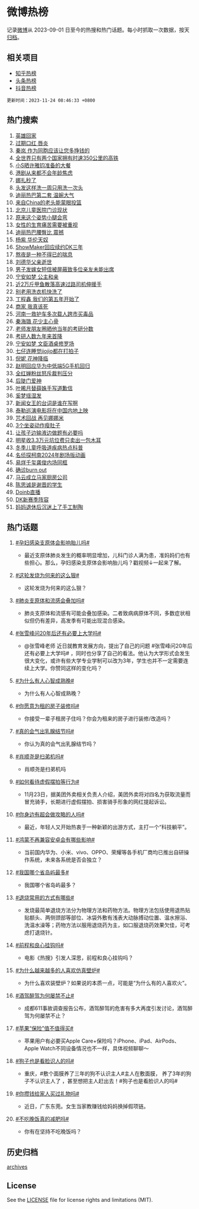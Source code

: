 # 微博热榜

记录[微博](https://www.weibo.com)从 2023-09-01 日至今的热搜和热门话题。每小时抓取一次数据，按天[归档](archives)。

## 相关项目

- [知乎热榜](https://github.com/hotarchive/zhihu)
- [头条热榜](https://github.com/hotarchive/toutiao)
- [抖音热榜](https://github.com/hotarchive/douyin)


`更新时间：2023-11-24 08:46:33 +0800`

## 热门搜索

1. [英雄回家](https://m.weibo.cn/search?containerid=100103type%3D1%26t%3D10%26q%3D%23%E8%8B%B1%E9%9B%84%E5%9B%9E%E5%AE%B6%23&stream_entry_id=51&isnewpage=1&extparam=seat%3D1%26pos%3D0%26cate%3D10103%26dgr%3D0%26q%3D%2523%25E8%258B%25B1%25E9%259B%2584%25E5%259B%259E%25E5%25AE%25B6%2523%26stream_entry_id%3D51%26filter_type%3Drealtimehot%26c_type%3D51%26display_time%3D1700786791%26pre_seqid%3D170078679114102673487)
1. [过期口红 唇炎](https://m.weibo.cn/search?containerid=100103type%3D1%26t%3D10%26q%3D%E8%BF%87%E6%9C%9F%E5%8F%A3%E7%BA%A2+%E5%94%87%E7%82%8E&stream_entry_id=31&isnewpage=1&extparam=seat%3D1%26lcate%3D5001%26dgr%3D0%26filter_type%3Drealtimehot%26band_rank%3D1%26flag%3D1%26q%3D%25E8%25BF%2587%25E6%259C%259F%25E5%258F%25A3%25E7%25BA%25A2%2520%25E5%2594%2587%25E7%2582%258E%26pos%3D0%26cate%3D5001%26stream_entry_id%3D31%26realpos%3D1%26c_type%3D31%26display_time%3D1700786791%26pre_seqid%3D170078679114102673487)
1. [秦岚 作为同胞应该让您多挣钱的](https://m.weibo.cn/search?containerid=100103type%3D1%26t%3D10%26q%3D%E7%A7%A6%E5%B2%9A+%E4%BD%9C%E4%B8%BA%E5%90%8C%E8%83%9E%E5%BA%94%E8%AF%A5%E8%AE%A9%E6%82%A8%E5%A4%9A%E6%8C%A3%E9%92%B1%E7%9A%84&stream_entry_id=31&isnewpage=1&extparam=seat%3D1%26lcate%3D5001%26dgr%3D0%26filter_type%3Drealtimehot%26band_rank%3D2%26flag%3D2%26q%3D%25E7%25A7%25A6%25E5%25B2%259A%2520%25E4%25BD%259C%25E4%25B8%25BA%25E5%2590%258C%25E8%2583%259E%25E5%25BA%2594%25E8%25AF%25A5%25E8%25AE%25A9%25E6%2582%25A8%25E5%25A4%259A%25E6%258C%25A3%25E9%2592%25B1%25E7%259A%2584%26pos%3D1%26cate%3D5001%26stream_entry_id%3D31%26realpos%3D2%26c_type%3D31%26display_time%3D1700786791%26pre_seqid%3D170078679114102673487)
1. [全世界只有两个国家拥有时速350公里的高铁](https://m.weibo.cn/search?containerid=100103type%3D1%26t%3D10%26q%3D%23%E5%85%A8%E4%B8%96%E7%95%8C%E5%8F%AA%E6%9C%89%E4%B8%A4%E4%B8%AA%E5%9B%BD%E5%AE%B6%E6%8B%A5%E6%9C%89%E6%97%B6%E9%80%9F350%E5%85%AC%E9%87%8C%E7%9A%84%E9%AB%98%E9%93%81%23&stream_entry_id=31&isnewpage=1&extparam=seat%3D1%26lcate%3D5001%26dgr%3D0%26filter_type%3Drealtimehot%26band_rank%3D3%26flag%3D0%26q%3D%2523%25E5%2585%25A8%25E4%25B8%2596%25E7%2595%258C%25E5%258F%25AA%25E6%259C%2589%25E4%25B8%25A4%25E4%25B8%25AA%25E5%259B%25BD%25E5%25AE%25B6%25E6%258B%25A5%25E6%259C%2589%25E6%2597%25B6%25E9%2580%259F350%25E5%2585%25AC%25E9%2587%258C%25E7%259A%2584%25E9%25AB%2598%25E9%2593%2581%2523%26pos%3D2%26cate%3D5001%26stream_entry_id%3D31%26realpos%3D3%26c_type%3D31%26display_time%3D1700786791%26pre_seqid%3D170078679114102673487)
1. [小S晒许雅钧准备的大餐](https://m.weibo.cn/search?containerid=100103type%3D1%26t%3D10%26q%3D%23%E5%B0%8FS%E6%99%92%E8%AE%B8%E9%9B%85%E9%92%A7%E5%87%86%E5%A4%87%E7%9A%84%E5%A4%A7%E9%A4%90%23&stream_entry_id=31&isnewpage=1&extparam=seat%3D1%26lcate%3D5001%26dgr%3D0%26filter_type%3Drealtimehot%26band_rank%3D4%26flag%3D1%26q%3D%2523%25E5%25B0%258FS%25E6%2599%2592%25E8%25AE%25B8%25E9%259B%2585%25E9%2592%25A7%25E5%2587%2586%25E5%25A4%2587%25E7%259A%2584%25E5%25A4%25A7%25E9%25A4%2590%2523%26pos%3D3%26cate%3D5001%26stream_entry_id%3D31%26realpos%3D4%26c_type%3D31%26display_time%3D1700786791%26pre_seqid%3D170078679114102673487)
1. [港剧从来都不会年龄焦虑](https://m.weibo.cn/search?containerid=100103type%3D1%26t%3D10%26q%3D%23%E6%B8%AF%E5%89%A7%E4%BB%8E%E6%9D%A5%E9%83%BD%E4%B8%8D%E4%BC%9A%E5%B9%B4%E9%BE%84%E7%84%A6%E8%99%91%23&stream_entry_id=31&isnewpage=1&extparam=seat%3D1%26lcate%3D5001%26dgr%3D0%26filter_type%3Drealtimehot%26band_rank%3D5%26flag%3D2%26q%3D%2523%25E6%25B8%25AF%25E5%2589%25A7%25E4%25BB%258E%25E6%259D%25A5%25E9%2583%25BD%25E4%25B8%258D%25E4%25BC%259A%25E5%25B9%25B4%25E9%25BE%2584%25E7%2584%25A6%25E8%2599%2591%2523%26pos%3D4%26cate%3D5001%26stream_entry_id%3D31%26realpos%3D5%26c_type%3D31%26display_time%3D1700786791%26pre_seqid%3D170078679114102673487)
1. [娜扎秒了](https://m.weibo.cn/search?containerid=100103type%3D1%26t%3D10%26q%3D%E5%A8%9C%E6%89%8E%E7%A7%92%E4%BA%86&stream_entry_id=31&isnewpage=1&extparam=seat%3D1%26lcate%3D5001%26dgr%3D0%26filter_type%3Drealtimehot%26band_rank%3D6%26flag%3D16%26q%3D%25E5%25A8%259C%25E6%2589%258E%25E7%25A7%2592%25E4%25BA%2586%26pos%3D5%26cate%3D5001%26stream_entry_id%3D31%26realpos%3D6%26c_type%3D31%26display_time%3D1700786791%26pre_seqid%3D170078679114102673487)
1. [头发这样洗一周只用洗一次头](https://m.weibo.cn/search?containerid=100103type%3D1%26t%3D10%26q%3D%E5%A4%B4%E5%8F%91%E8%BF%99%E6%A0%B7%E6%B4%97%E4%B8%80%E5%91%A8%E5%8F%AA%E7%94%A8%E6%B4%97%E4%B8%80%E6%AC%A1%E5%A4%B4&stream_entry_id=31&isnewpage=1&extparam=seat%3D1%26lcate%3D5001%26dgr%3D0%26filter_type%3Drealtimehot%26band_rank%3D7%26flag%3D2%26q%3D%25E5%25A4%25B4%25E5%258F%2591%25E8%25BF%2599%25E6%25A0%25B7%25E6%25B4%2597%25E4%25B8%2580%25E5%2591%25A8%25E5%258F%25AA%25E7%2594%25A8%25E6%25B4%2597%25E4%25B8%2580%25E6%25AC%25A1%25E5%25A4%25B4%26pos%3D6%26cate%3D5001%26stream_entry_id%3D31%26realpos%3D7%26c_type%3D31%26display_time%3D1700786791%26pre_seqid%3D170078679114102673487)
1. [迪丽热巴第二套 温婉大气](https://m.weibo.cn/search?containerid=100103type%3D1%26t%3D10%26q%3D%E8%BF%AA%E4%B8%BD%E7%83%AD%E5%B7%B4%E7%AC%AC%E4%BA%8C%E5%A5%97+%E6%B8%A9%E5%A9%89%E5%A4%A7%E6%B0%94&stream_entry_id=31&isnewpage=1&extparam=seat%3D1%26lcate%3D5001%26dgr%3D0%26filter_type%3Drealtimehot%26band_rank%3D8%26flag%3D2%26q%3D%25E8%25BF%25AA%25E4%25B8%25BD%25E7%2583%25AD%25E5%25B7%25B4%25E7%25AC%25AC%25E4%25BA%258C%25E5%25A5%2597%2520%25E6%25B8%25A9%25E5%25A9%2589%25E5%25A4%25A7%25E6%25B0%2594%26pos%3D7%26cate%3D5001%26stream_entry_id%3D31%26realpos%3D8%26c_type%3D31%26display_time%3D1700786791%26pre_seqid%3D170078679114102673487)
1. [来自China的老头能蒙眼投篮](https://m.weibo.cn/search?containerid=100103type%3D1%26t%3D10%26q%3D%23%E6%9D%A5%E8%87%AAChina%E7%9A%84%E8%80%81%E5%A4%B4%E8%83%BD%E8%92%99%E7%9C%BC%E6%8A%95%E7%AF%AE%23&stream_entry_id=31&isnewpage=1&extparam=seat%3D1%26lcate%3D5001%26dgr%3D0%26filter_type%3Drealtimehot%26band_rank%3D9%26flag%3D1%26q%3D%2523%25E6%259D%25A5%25E8%2587%25AAChina%25E7%259A%2584%25E8%2580%2581%25E5%25A4%25B4%25E8%2583%25BD%25E8%2592%2599%25E7%259C%25BC%25E6%258A%2595%25E7%25AF%25AE%2523%26pos%3D8%26cate%3D5001%26stream_entry_id%3D31%26realpos%3D9%26c_type%3D31%26display_time%3D1700786791%26pre_seqid%3D170078679114102673487)
1. [北京儿童医院门诊现状](https://m.weibo.cn/search?containerid=100103type%3D1%26t%3D10%26q%3D%23%E5%8C%97%E4%BA%AC%E5%84%BF%E7%AB%A5%E5%8C%BB%E9%99%A2%E9%97%A8%E8%AF%8A%E7%8E%B0%E7%8A%B6%23&stream_entry_id=31&isnewpage=1&extparam=seat%3D1%26lcate%3D5001%26dgr%3D0%26filter_type%3Drealtimehot%26band_rank%3D10%26flag%3D1%26q%3D%2523%25E5%258C%2597%25E4%25BA%25AC%25E5%2584%25BF%25E7%25AB%25A5%25E5%258C%25BB%25E9%2599%25A2%25E9%2597%25A8%25E8%25AF%258A%25E7%258E%25B0%25E7%258A%25B6%2523%26pos%3D9%26cate%3D5001%26stream_entry_id%3D31%26realpos%3D10%26c_type%3D31%26display_time%3D1700786791%26pre_seqid%3D170078679114102673487)
1. [原来这个姿势小腿会弯](https://m.weibo.cn/search?containerid=100103type%3D1%26t%3D10%26q%3D%E5%8E%9F%E6%9D%A5%E8%BF%99%E4%B8%AA%E5%A7%BF%E5%8A%BF%E5%B0%8F%E8%85%BF%E4%BC%9A%E5%BC%AF&stream_entry_id=31&isnewpage=1&extparam=seat%3D1%26lcate%3D5001%26dgr%3D0%26filter_type%3Drealtimehot%26band_rank%3D11%26flag%3D1%26q%3D%25E5%258E%259F%25E6%259D%25A5%25E8%25BF%2599%25E4%25B8%25AA%25E5%25A7%25BF%25E5%258A%25BF%25E5%25B0%258F%25E8%2585%25BF%25E4%25BC%259A%25E5%25BC%25AF%26pos%3D10%26cate%3D5001%26stream_entry_id%3D31%26realpos%3D11%26c_type%3D31%26display_time%3D1700786791%26pre_seqid%3D170078679114102673487)
1. [女性的生育痛苦需要被重视](https://m.weibo.cn/search?containerid=100103type%3D1%26t%3D10%26q%3D%23%E5%A5%B3%E6%80%A7%E7%9A%84%E7%94%9F%E8%82%B2%E7%97%9B%E8%8B%A6%E9%9C%80%E8%A6%81%E8%A2%AB%E9%87%8D%E8%A7%86%23&stream_entry_id=31&isnewpage=1&extparam=seat%3D1%26lcate%3D5001%26dgr%3D0%26filter_type%3Drealtimehot%26band_rank%3D12%26flag%3D1%26q%3D%2523%25E5%25A5%25B3%25E6%2580%25A7%25E7%259A%2584%25E7%2594%259F%25E8%2582%25B2%25E7%2597%259B%25E8%258B%25A6%25E9%259C%2580%25E8%25A6%2581%25E8%25A2%25AB%25E9%2587%258D%25E8%25A7%2586%2523%26pos%3D11%26cate%3D5001%26stream_entry_id%3D31%26realpos%3D12%26c_type%3D31%26display_time%3D1700786791%26pre_seqid%3D170078679114102673487)
1. [迪丽热巴腰臀比 震撼](https://m.weibo.cn/search?containerid=100103type%3D1%26t%3D10%26q%3D%E8%BF%AA%E4%B8%BD%E7%83%AD%E5%B7%B4%E8%85%B0%E8%87%80%E6%AF%94+%E9%9C%87%E6%92%BC&stream_entry_id=31&isnewpage=1&extparam=seat%3D1%26lcate%3D5001%26dgr%3D0%26filter_type%3Drealtimehot%26band_rank%3D13%26flag%3D0%26q%3D%25E8%25BF%25AA%25E4%25B8%25BD%25E7%2583%25AD%25E5%25B7%25B4%25E8%2585%25B0%25E8%2587%2580%25E6%25AF%2594%2520%25E9%259C%2587%25E6%2592%25BC%26pos%3D12%26cate%3D5001%26stream_entry_id%3D31%26realpos%3D13%26c_type%3D31%26display_time%3D1700786791%26pre_seqid%3D170078679114102673487)
1. [杨紫 华伦天奴](https://m.weibo.cn/search?containerid=100103type%3D1%26t%3D10%26q%3D%E6%9D%A8%E7%B4%AB+%E5%8D%8E%E4%BC%A6%E5%A4%A9%E5%A5%B4&stream_entry_id=31&isnewpage=1&extparam=seat%3D1%26lcate%3D5001%26dgr%3D0%26filter_type%3Drealtimehot%26band_rank%3D14%26flag%3D0%26q%3D%25E6%259D%25A8%25E7%25B4%25AB%2520%25E5%258D%258E%25E4%25BC%25A6%25E5%25A4%25A9%25E5%25A5%25B4%26pos%3D13%26cate%3D5001%26stream_entry_id%3D31%26realpos%3D14%26c_type%3D31%26display_time%3D1700786791%26pre_seqid%3D170078679114102673487)
1. [ShowMaker回应续约DK三年](https://m.weibo.cn/search?containerid=100103type%3D1%26t%3D10%26q%3D%23ShowMaker%E5%9B%9E%E5%BA%94%E7%BB%AD%E7%BA%A6DK%E4%B8%89%E5%B9%B4%23&stream_entry_id=31&isnewpage=1&extparam=seat%3D1%26lcate%3D5001%26dgr%3D0%26filter_type%3Drealtimehot%26band_rank%3D15%26flag%3D1%26q%3D%2523ShowMaker%25E5%259B%259E%25E5%25BA%2594%25E7%25BB%25AD%25E7%25BA%25A6DK%25E4%25B8%2589%25E5%25B9%25B4%2523%26pos%3D14%26cate%3D5001%26stream_entry_id%3D31%26realpos%3D15%26c_type%3D31%26display_time%3D1700786791%26pre_seqid%3D170078679114102673487)
1. [熬夜是一种不得已的喘息](https://m.weibo.cn/search?containerid=100103type%3D1%26t%3D10%26q%3D%E7%86%AC%E5%A4%9C%E6%98%AF%E4%B8%80%E7%A7%8D%E4%B8%8D%E5%BE%97%E5%B7%B2%E7%9A%84%E5%96%98%E6%81%AF&stream_entry_id=31&isnewpage=1&extparam=seat%3D1%26lcate%3D5001%26dgr%3D0%26filter_type%3Drealtimehot%26band_rank%3D16%26flag%3D1%26q%3D%25E7%2586%25AC%25E5%25A4%259C%25E6%2598%25AF%25E4%25B8%2580%25E7%25A7%258D%25E4%25B8%258D%25E5%25BE%2597%25E5%25B7%25B2%25E7%259A%2584%25E5%2596%2598%25E6%2581%25AF%26pos%3D15%26cate%3D5001%26stream_entry_id%3D31%26realpos%3D16%26c_type%3D31%26display_time%3D1700786791%26pre_seqid%3D170078679114102673487)
1. [刘德华父亲逝世](https://m.weibo.cn/search?containerid=100103type%3D1%26t%3D10%26q%3D%23%E5%88%98%E5%BE%B7%E5%8D%8E%E7%88%B6%E4%BA%B2%E9%80%9D%E4%B8%96%23&stream_entry_id=31&isnewpage=1&extparam=seat%3D1%26lcate%3D5001%26dgr%3D0%26filter_type%3Drealtimehot%26band_rank%3D17%26flag%3D0%26q%3D%2523%25E5%2588%2598%25E5%25BE%25B7%25E5%258D%258E%25E7%2588%25B6%25E4%25BA%25B2%25E9%2580%259D%25E4%25B8%2596%2523%26pos%3D16%26cate%3D5001%26stream_entry_id%3D31%26realpos%3D17%26c_type%3D31%26display_time%3D1700786791%26pre_seqid%3D170078679114102673487)
1. [男子发嫁女短信被屏蔽致多位亲友未能出席](https://m.weibo.cn/search?containerid=100103type%3D1%26t%3D10%26q%3D%23%E7%94%B7%E5%AD%90%E5%8F%91%E5%AB%81%E5%A5%B3%E7%9F%AD%E4%BF%A1%E8%A2%AB%E5%B1%8F%E8%94%BD%E8%87%B4%E5%A4%9A%E4%BD%8D%E4%BA%B2%E5%8F%8B%E6%9C%AA%E8%83%BD%E5%87%BA%E5%B8%AD%23&stream_entry_id=31&isnewpage=1&extparam=seat%3D1%26lcate%3D5001%26dgr%3D0%26filter_type%3Drealtimehot%26band_rank%3D18%26flag%3D0%26q%3D%2523%25E7%2594%25B7%25E5%25AD%2590%25E5%258F%2591%25E5%25AB%2581%25E5%25A5%25B3%25E7%259F%25AD%25E4%25BF%25A1%25E8%25A2%25AB%25E5%25B1%258F%25E8%2594%25BD%25E8%2587%25B4%25E5%25A4%259A%25E4%25BD%258D%25E4%25BA%25B2%25E5%258F%258B%25E6%259C%25AA%25E8%2583%25BD%25E5%2587%25BA%25E5%25B8%25AD%2523%26pos%3D17%26cate%3D5001%26stream_entry_id%3D31%26realpos%3D18%26c_type%3D31%26display_time%3D1700786791%26pre_seqid%3D170078679114102673487)
1. [宁安如梦 公主和亲](https://m.weibo.cn/search?containerid=100103type%3D1%26t%3D10%26q%3D%E5%AE%81%E5%AE%89%E5%A6%82%E6%A2%A6+%E5%85%AC%E4%B8%BB%E5%92%8C%E4%BA%B2&stream_entry_id=31&isnewpage=1&extparam=seat%3D1%26lcate%3D5001%26dgr%3D0%26filter_type%3Drealtimehot%26band_rank%3D19%26flag%3D1%26q%3D%25E5%25AE%2581%25E5%25AE%2589%25E5%25A6%2582%25E6%25A2%25A6%2520%25E5%2585%25AC%25E4%25B8%25BB%25E5%2592%258C%25E4%25BA%25B2%26pos%3D18%26cate%3D5001%26stream_entry_id%3D31%26realpos%3D19%26c_type%3D31%26display_time%3D1700786791%26pre_seqid%3D170078679114102673487)
1. [近2万斤甲鱼散落高速过路司机伸援手](https://m.weibo.cn/search?containerid=100103type%3D1%26t%3D10%26q%3D%23%E8%BF%912%E4%B8%87%E6%96%A4%E7%94%B2%E9%B1%BC%E6%95%A3%E8%90%BD%E9%AB%98%E9%80%9F%E8%BF%87%E8%B7%AF%E5%8F%B8%E6%9C%BA%E4%BC%B8%E6%8F%B4%E6%89%8B%23&stream_entry_id=31&isnewpage=1&extparam=seat%3D1%26lcate%3D5001%26dgr%3D0%26filter_type%3Drealtimehot%26band_rank%3D20%26flag%3D32768%26q%3D%2523%25E8%25BF%25912%25E4%25B8%2587%25E6%2596%25A4%25E7%2594%25B2%25E9%25B1%25BC%25E6%2595%25A3%25E8%2590%25BD%25E9%25AB%2598%25E9%2580%259F%25E8%25BF%2587%25E8%25B7%25AF%25E5%258F%25B8%25E6%259C%25BA%25E4%25BC%25B8%25E6%258F%25B4%25E6%2589%258B%2523%26pos%3D19%26cate%3D5001%26stream_entry_id%3D31%26realpos%3D20%26c_type%3D31%26display_time%3D1700786791%26pre_seqid%3D170078679114102673487)
1. [别老用洗衣机快洗了](https://m.weibo.cn/search?containerid=100103type%3D1%26t%3D10%26q%3D%23%E5%88%AB%E8%80%81%E7%94%A8%E6%B4%97%E8%A1%A3%E6%9C%BA%E5%BF%AB%E6%B4%97%E4%BA%86%23&stream_entry_id=31&isnewpage=1&extparam=seat%3D1%26lcate%3D5001%26dgr%3D0%26filter_type%3Drealtimehot%26band_rank%3D21%26flag%3D1%26q%3D%2523%25E5%2588%25AB%25E8%2580%2581%25E7%2594%25A8%25E6%25B4%2597%25E8%25A1%25A3%25E6%259C%25BA%25E5%25BF%25AB%25E6%25B4%2597%25E4%25BA%2586%2523%26pos%3D20%26cate%3D5001%26stream_entry_id%3D31%26realpos%3D21%26c_type%3D31%26display_time%3D1700786791%26pre_seqid%3D170078679114102673487)
1. [丁程鑫 我们的第五年开始了](https://m.weibo.cn/search?containerid=100103type%3D1%26t%3D10%26q%3D%E4%B8%81%E7%A8%8B%E9%91%AB+%E6%88%91%E4%BB%AC%E7%9A%84%E7%AC%AC%E4%BA%94%E5%B9%B4%E5%BC%80%E5%A7%8B%E4%BA%86&stream_entry_id=31&isnewpage=1&extparam=seat%3D1%26lcate%3D5001%26dgr%3D0%26filter_type%3Drealtimehot%26band_rank%3D22%26flag%3D1%26q%3D%25E4%25B8%2581%25E7%25A8%258B%25E9%2591%25AB%2520%25E6%2588%2591%25E4%25BB%25AC%25E7%259A%2584%25E7%25AC%25AC%25E4%25BA%2594%25E5%25B9%25B4%25E5%25BC%2580%25E5%25A7%258B%25E4%25BA%2586%26pos%3D21%26cate%3D5001%26stream_entry_id%3D31%26realpos%3D22%26c_type%3D31%26display_time%3D1700786791%26pre_seqid%3D170078679114102673487)
1. [商家 我真该死](https://m.weibo.cn/search?containerid=100103type%3D1%26t%3D10%26q%3D%E5%95%86%E5%AE%B6+%E6%88%91%E7%9C%9F%E8%AF%A5%E6%AD%BB&stream_entry_id=31&isnewpage=1&extparam=seat%3D1%26lcate%3D5001%26dgr%3D0%26filter_type%3Drealtimehot%26band_rank%3D23%26flag%3D1%26q%3D%25E5%2595%2586%25E5%25AE%25B6%2520%25E6%2588%2591%25E7%259C%259F%25E8%25AF%25A5%25E6%25AD%25BB%26pos%3D22%26cate%3D5001%26stream_entry_id%3D31%26realpos%3D23%26c_type%3D31%26display_time%3D1700786791%26pre_seqid%3D170078679114102673487)
1. [河南一救护车多次载人跨市买毒品](https://m.weibo.cn/search?containerid=100103type%3D1%26t%3D10%26q%3D%23%E6%B2%B3%E5%8D%97%E4%B8%80%E6%95%91%E6%8A%A4%E8%BD%A6%E5%A4%9A%E6%AC%A1%E8%BD%BD%E4%BA%BA%E8%B7%A8%E5%B8%82%E4%B9%B0%E6%AF%92%E5%93%81%23&stream_entry_id=31&isnewpage=1&extparam=seat%3D1%26lcate%3D5001%26dgr%3D0%26filter_type%3Drealtimehot%26band_rank%3D24%26flag%3D1%26q%3D%2523%25E6%25B2%25B3%25E5%258D%2597%25E4%25B8%2580%25E6%2595%2591%25E6%258A%25A4%25E8%25BD%25A6%25E5%25A4%259A%25E6%25AC%25A1%25E8%25BD%25BD%25E4%25BA%25BA%25E8%25B7%25A8%25E5%25B8%2582%25E4%25B9%25B0%25E6%25AF%2592%25E5%2593%2581%2523%26pos%3D23%26cate%3D5001%26stream_entry_id%3D31%26realpos%3D24%26c_type%3D31%26display_time%3D1700786791%26pre_seqid%3D170078679114102673487)
1. [秦海璐 花少主心骨](https://m.weibo.cn/search?containerid=100103type%3D1%26t%3D10%26q%3D%E7%A7%A6%E6%B5%B7%E7%92%90+%E8%8A%B1%E5%B0%91%E4%B8%BB%E5%BF%83%E9%AA%A8&stream_entry_id=31&isnewpage=1&extparam=seat%3D1%26lcate%3D5001%26dgr%3D0%26filter_type%3Drealtimehot%26band_rank%3D25%26flag%3D1%26q%3D%25E7%25A7%25A6%25E6%25B5%25B7%25E7%2592%2590%2520%25E8%258A%25B1%25E5%25B0%2591%25E4%25B8%25BB%25E5%25BF%2583%25E9%25AA%25A8%26pos%3D24%26cate%3D5001%26stream_entry_id%3D31%26realpos%3D25%26c_type%3D31%26display_time%3D1700786791%26pre_seqid%3D170078679114102673487)
1. [老师发朋友圈晒他当年的考研分数](https://m.weibo.cn/search?containerid=100103type%3D1%26t%3D10%26q%3D%23%E8%80%81%E5%B8%88%E5%8F%91%E6%9C%8B%E5%8F%8B%E5%9C%88%E6%99%92%E4%BB%96%E5%BD%93%E5%B9%B4%E7%9A%84%E8%80%83%E7%A0%94%E5%88%86%E6%95%B0%23&stream_entry_id=31&isnewpage=1&extparam=seat%3D1%26lcate%3D5001%26dgr%3D0%26filter_type%3Drealtimehot%26band_rank%3D26%26flag%3D1%26q%3D%2523%25E8%2580%2581%25E5%25B8%2588%25E5%258F%2591%25E6%259C%258B%25E5%258F%258B%25E5%259C%2588%25E6%2599%2592%25E4%25BB%2596%25E5%25BD%2593%25E5%25B9%25B4%25E7%259A%2584%25E8%2580%2583%25E7%25A0%2594%25E5%2588%2586%25E6%2595%25B0%2523%26pos%3D25%26cate%3D5001%26stream_entry_id%3D31%26realpos%3D26%26c_type%3D31%26display_time%3D1700786791%26pre_seqid%3D170078679114102673487)
1. [考研人数九年来首降](https://m.weibo.cn/search?containerid=100103type%3D1%26t%3D10%26q%3D%23%E8%80%83%E7%A0%94%E4%BA%BA%E6%95%B0%E4%B9%9D%E5%B9%B4%E6%9D%A5%E9%A6%96%E9%99%8D%23&stream_entry_id=31&isnewpage=1&extparam=seat%3D1%26lcate%3D5001%26dgr%3D0%26filter_type%3Drealtimehot%26band_rank%3D27%26flag%3D1%26q%3D%2523%25E8%2580%2583%25E7%25A0%2594%25E4%25BA%25BA%25E6%2595%25B0%25E4%25B9%259D%25E5%25B9%25B4%25E6%259D%25A5%25E9%25A6%2596%25E9%2599%258D%2523%26pos%3D26%26cate%3D5001%26stream_entry_id%3D31%26realpos%3D27%26c_type%3D31%26display_time%3D1700786791%26pre_seqid%3D170078679114102673487)
1. [宁安如梦 文臣酒桌修罗场](https://m.weibo.cn/search?containerid=100103type%3D1%26t%3D10%26q%3D%E5%AE%81%E5%AE%89%E5%A6%82%E6%A2%A6+%E6%96%87%E8%87%A3%E9%85%92%E6%A1%8C%E4%BF%AE%E7%BD%97%E5%9C%BA&stream_entry_id=31&isnewpage=1&extparam=seat%3D1%26lcate%3D5001%26dgr%3D0%26filter_type%3Drealtimehot%26band_rank%3D28%26flag%3D1%26q%3D%25E5%25AE%2581%25E5%25AE%2589%25E5%25A6%2582%25E6%25A2%25A6%2520%25E6%2596%2587%25E8%2587%25A3%25E9%2585%2592%25E6%25A1%258C%25E4%25BF%25AE%25E7%25BD%2597%25E5%259C%25BA%26pos%3D27%26cate%3D5001%26stream_entry_id%3D31%26realpos%3D28%26c_type%3D31%26display_time%3D1700786791%26pre_seqid%3D170078679114102673487)
1. [七仔连睡觉jiojio都在打拍子](https://m.weibo.cn/search?containerid=100103type%3D1%26t%3D10%26q%3D%23%E4%B8%83%E4%BB%94%E8%BF%9E%E7%9D%A1%E8%A7%89jiojio%E9%83%BD%E5%9C%A8%E6%89%93%E6%8B%8D%E5%AD%90%23&stream_entry_id=31&isnewpage=1&extparam=seat%3D1%26lcate%3D5001%26dgr%3D0%26filter_type%3Drealtimehot%26band_rank%3D29%26flag%3D0%26q%3D%2523%25E4%25B8%2583%25E4%25BB%2594%25E8%25BF%259E%25E7%259D%25A1%25E8%25A7%2589jiojio%25E9%2583%25BD%25E5%259C%25A8%25E6%2589%2593%25E6%258B%258D%25E5%25AD%2590%2523%26pos%3D28%26cate%3D5001%26stream_entry_id%3D31%26realpos%3D29%26c_type%3D31%26display_time%3D1700786791%26pre_seqid%3D170078679114102673487)
1. [倪妮 花神降临](https://m.weibo.cn/search?containerid=100103type%3D1%26t%3D10%26q%3D%E5%80%AA%E5%A6%AE+%E8%8A%B1%E7%A5%9E%E9%99%8D%E4%B8%B4&stream_entry_id=31&isnewpage=1&extparam=seat%3D1%26lcate%3D5001%26dgr%3D0%26filter_type%3Drealtimehot%26band_rank%3D30%26flag%3D0%26q%3D%25E5%2580%25AA%25E5%25A6%25AE%2520%25E8%258A%25B1%25E7%25A5%259E%25E9%2599%258D%25E4%25B8%25B4%26pos%3D29%26cate%3D5001%26stream_entry_id%3D31%26realpos%3D30%26c_type%3D31%26display_time%3D1700786791%26pre_seqid%3D170078679114102673487)
1. [赵明回应华为中低端5G手机回归](https://m.weibo.cn/search?containerid=100103type%3D1%26t%3D10%26q%3D%23%E8%B5%B5%E6%98%8E%E5%9B%9E%E5%BA%94%E5%8D%8E%E4%B8%BA%E4%B8%AD%E4%BD%8E%E7%AB%AF5G%E6%89%8B%E6%9C%BA%E5%9B%9E%E5%BD%92%23&stream_entry_id=31&isnewpage=1&extparam=seat%3D1%26lcate%3D5001%26dgr%3D0%26filter_type%3Drealtimehot%26band_rank%3D31%26flag%3D1%26q%3D%2523%25E8%25B5%25B5%25E6%2598%258E%25E5%259B%259E%25E5%25BA%2594%25E5%258D%258E%25E4%25B8%25BA%25E4%25B8%25AD%25E4%25BD%258E%25E7%25AB%25AF5G%25E6%2589%258B%25E6%259C%25BA%25E5%259B%259E%25E5%25BD%2592%2523%26pos%3D30%26cate%3D5001%26stream_entry_id%3D31%26realpos%3D31%26c_type%3D31%26display_time%3D1700786791%26pre_seqid%3D170078679114102673487)
1. [全红婵粉丝怒斥裁判压分](https://m.weibo.cn/search?containerid=100103type%3D1%26t%3D10%26q%3D%23%E5%85%A8%E7%BA%A2%E5%A9%B5%E7%B2%89%E4%B8%9D%E6%80%92%E6%96%A5%E8%A3%81%E5%88%A4%E5%8E%8B%E5%88%86%23&stream_entry_id=31&isnewpage=1&extparam=seat%3D1%26lcate%3D5001%26dgr%3D0%26filter_type%3Drealtimehot%26band_rank%3D32%26flag%3D0%26q%3D%2523%25E5%2585%25A8%25E7%25BA%25A2%25E5%25A9%25B5%25E7%25B2%2589%25E4%25B8%259D%25E6%2580%2592%25E6%2596%25A5%25E8%25A3%2581%25E5%2588%25A4%25E5%258E%258B%25E5%2588%2586%2523%26pos%3D31%26cate%3D5001%26stream_entry_id%3D31%26realpos%3D32%26c_type%3D31%26display_time%3D1700786791%26pre_seqid%3D170078679114102673487)
1. [后陡门爱神](https://m.weibo.cn/search?containerid=100103type%3D1%26t%3D10%26q%3D%E5%90%8E%E9%99%A1%E9%97%A8%E7%88%B1%E7%A5%9E&stream_entry_id=31&isnewpage=1&extparam=seat%3D1%26lcate%3D5001%26dgr%3D0%26filter_type%3Drealtimehot%26band_rank%3D33%26flag%3D1%26q%3D%25E5%2590%258E%25E9%2599%25A1%25E9%2597%25A8%25E7%2588%25B1%25E7%25A5%259E%26pos%3D32%26cate%3D5001%26stream_entry_id%3D31%26realpos%3D33%26c_type%3D31%26display_time%3D1700786791%26pre_seqid%3D170078679114102673487)
1. [叶晞月替薛姝手写道歉信](https://m.weibo.cn/search?containerid=100103type%3D1%26t%3D10%26q%3D%23%E5%8F%B6%E6%99%9E%E6%9C%88%E6%9B%BF%E8%96%9B%E5%A7%9D%E6%89%8B%E5%86%99%E9%81%93%E6%AD%89%E4%BF%A1%23&stream_entry_id=31&isnewpage=1&extparam=seat%3D1%26lcate%3D5001%26dgr%3D0%26filter_type%3Drealtimehot%26band_rank%3D34%26flag%3D0%26q%3D%2523%25E5%258F%25B6%25E6%2599%259E%25E6%259C%2588%25E6%259B%25BF%25E8%2596%259B%25E5%25A7%259D%25E6%2589%258B%25E5%2586%2599%25E9%2581%2593%25E6%25AD%2589%25E4%25BF%25A1%2523%26pos%3D33%26cate%3D5001%26stream_entry_id%3D31%26realpos%3D34%26c_type%3D31%26display_time%3D1700786791%26pre_seqid%3D170078679114102673487)
1. [奚梦瑶湿发](https://m.weibo.cn/search?containerid=100103type%3D1%26t%3D10%26q%3D%23%E5%A5%9A%E6%A2%A6%E7%91%B6%E6%B9%BF%E5%8F%91%23&stream_entry_id=31&isnewpage=1&extparam=seat%3D1%26lcate%3D5001%26dgr%3D0%26filter_type%3Drealtimehot%26band_rank%3D35%26flag%3D0%26q%3D%2523%25E5%25A5%259A%25E6%25A2%25A6%25E7%2591%25B6%25E6%25B9%25BF%25E5%258F%2591%2523%26pos%3D34%26cate%3D5001%26stream_entry_id%3D31%26realpos%3D35%26c_type%3D31%26display_time%3D1700786791%26pre_seqid%3D170078679114102673487)
1. [新闻女王的台词是谁在写啊](https://m.weibo.cn/search?containerid=100103type%3D1%26t%3D10%26q%3D%23%E6%96%B0%E9%97%BB%E5%A5%B3%E7%8E%8B%E7%9A%84%E5%8F%B0%E8%AF%8D%E6%98%AF%E8%B0%81%E5%9C%A8%E5%86%99%E5%95%8A%23&stream_entry_id=31&isnewpage=1&extparam=seat%3D1%26lcate%3D5001%26dgr%3D0%26filter_type%3Drealtimehot%26band_rank%3D36%26flag%3D0%26q%3D%2523%25E6%2596%25B0%25E9%2597%25BB%25E5%25A5%25B3%25E7%258E%258B%25E7%259A%2584%25E5%258F%25B0%25E8%25AF%258D%25E6%2598%25AF%25E8%25B0%2581%25E5%259C%25A8%25E5%2586%2599%25E5%2595%258A%2523%26pos%3D35%26cate%3D5001%26stream_entry_id%3D31%26realpos%3D36%26c_type%3D31%26display_time%3D1700786791%26pre_seqid%3D170078679114102673487)
1. [泰勒巡演电影将在中国内地上映](https://m.weibo.cn/search?containerid=100103type%3D1%26t%3D10%26q%3D%E6%B3%B0%E5%8B%92%E5%B7%A1%E6%BC%94%E7%94%B5%E5%BD%B1%E5%B0%86%E5%9C%A8%E4%B8%AD%E5%9B%BD%E5%86%85%E5%9C%B0%E4%B8%8A%E6%98%A0&stream_entry_id=31&isnewpage=1&extparam=seat%3D1%26lcate%3D5001%26dgr%3D0%26filter_type%3Drealtimehot%26band_rank%3D37%26flag%3D1%26q%3D%25E6%25B3%25B0%25E5%258B%2592%25E5%25B7%25A1%25E6%25BC%2594%25E7%2594%25B5%25E5%25BD%25B1%25E5%25B0%2586%25E5%259C%25A8%25E4%25B8%25AD%25E5%259B%25BD%25E5%2586%2585%25E5%259C%25B0%25E4%25B8%258A%25E6%2598%25A0%26pos%3D36%26cate%3D5001%26stream_entry_id%3D31%26realpos%3D37%26c_type%3D31%26display_time%3D1700786791%26pre_seqid%3D170078679114102673487)
1. [咒术回战 再见娜娜米](https://m.weibo.cn/search?containerid=100103type%3D1%26t%3D10%26q%3D%E5%92%92%E6%9C%AF%E5%9B%9E%E6%88%98+%E5%86%8D%E8%A7%81%E5%A8%9C%E5%A8%9C%E7%B1%B3&stream_entry_id=31&isnewpage=1&extparam=seat%3D1%26lcate%3D5001%26dgr%3D0%26filter_type%3Drealtimehot%26band_rank%3D38%26flag%3D1%26q%3D%25E5%2592%2592%25E6%259C%25AF%25E5%259B%259E%25E6%2588%2598%2520%25E5%2586%258D%25E8%25A7%2581%25E5%25A8%259C%25E5%25A8%259C%25E7%25B1%25B3%26pos%3D37%26cate%3D5001%26stream_entry_id%3D31%26realpos%3D38%26c_type%3D31%26display_time%3D1700786791%26pre_seqid%3D170078679114102673487)
1. [3个坐姿动作瘦肚子](https://m.weibo.cn/search?containerid=100103type%3D1%26t%3D10%26q%3D%233%E4%B8%AA%E5%9D%90%E5%A7%BF%E5%8A%A8%E4%BD%9C%E7%98%A6%E8%82%9A%E5%AD%90%23&stream_entry_id=31&isnewpage=1&extparam=seat%3D1%26lcate%3D5001%26dgr%3D0%26filter_type%3Drealtimehot%26band_rank%3D39%26flag%3D1%26q%3D%25233%25E4%25B8%25AA%25E5%259D%2590%25E5%25A7%25BF%25E5%258A%25A8%25E4%25BD%259C%25E7%2598%25A6%25E8%2582%259A%25E5%25AD%2590%2523%26pos%3D38%26cate%3D5001%26stream_entry_id%3D31%26realpos%3D39%26c_type%3D31%26display_time%3D1700786791%26pre_seqid%3D170078679114102673487)
1. [让孩子边输液边做题有必要吗](https://m.weibo.cn/search?containerid=100103type%3D1%26t%3D10%26q%3D%23%E8%AE%A9%E5%AD%A9%E5%AD%90%E8%BE%B9%E8%BE%93%E6%B6%B2%E8%BE%B9%E5%81%9A%E9%A2%98%E6%9C%89%E5%BF%85%E8%A6%81%E5%90%97%23&stream_entry_id=31&isnewpage=1&extparam=seat%3D1%26lcate%3D5001%26dgr%3D0%26filter_type%3Drealtimehot%26band_rank%3D40%26flag%3D1%26q%3D%2523%25E8%25AE%25A9%25E5%25AD%25A9%25E5%25AD%2590%25E8%25BE%25B9%25E8%25BE%2593%25E6%25B6%25B2%25E8%25BE%25B9%25E5%2581%259A%25E9%25A2%2598%25E6%259C%2589%25E5%25BF%2585%25E8%25A6%2581%25E5%2590%2597%2523%26pos%3D39%26cate%3D5001%26stream_entry_id%3D31%26realpos%3D40%26c_type%3D31%26display_time%3D1700786791%26pre_seqid%3D170078679114102673487)
1. [明星收3.3万元坑位费只卖出一包木耳](https://m.weibo.cn/search?containerid=100103type%3D1%26t%3D10%26q%3D%23%E6%98%8E%E6%98%9F%E6%94%B63.3%E4%B8%87%E5%85%83%E5%9D%91%E4%BD%8D%E8%B4%B9%E5%8F%AA%E5%8D%96%E5%87%BA%E4%B8%80%E5%8C%85%E6%9C%A8%E8%80%B3%23&stream_entry_id=31&isnewpage=1&extparam=seat%3D1%26lcate%3D5001%26dgr%3D0%26filter_type%3Drealtimehot%26band_rank%3D41%26flag%3D0%26q%3D%2523%25E6%2598%258E%25E6%2598%259F%25E6%2594%25B63.3%25E4%25B8%2587%25E5%2585%2583%25E5%259D%2591%25E4%25BD%258D%25E8%25B4%25B9%25E5%258F%25AA%25E5%258D%2596%25E5%2587%25BA%25E4%25B8%2580%25E5%258C%2585%25E6%259C%25A8%25E8%2580%25B3%2523%26pos%3D40%26cate%3D5001%26stream_entry_id%3D31%26realpos%3D41%26c_type%3D31%26display_time%3D1700786791%26pre_seqid%3D170078679114102673487)
1. [冬季儿童呼吸道疾病热点科普](https://m.weibo.cn/search?containerid=100103type%3D1%26t%3D10%26q%3D%23%E5%86%AC%E5%AD%A3%E5%84%BF%E7%AB%A5%E5%91%BC%E5%90%B8%E9%81%93%E7%96%BE%E7%97%85%E7%83%AD%E7%82%B9%E7%A7%91%E6%99%AE%23&stream_entry_id=31&isnewpage=1&extparam=seat%3D1%26lcate%3D5001%26dgr%3D0%26filter_type%3Drealtimehot%26band_rank%3D42%26flag%3D1%26q%3D%2523%25E5%2586%25AC%25E5%25AD%25A3%25E5%2584%25BF%25E7%25AB%25A5%25E5%2591%25BC%25E5%2590%25B8%25E9%2581%2593%25E7%2596%25BE%25E7%2597%2585%25E7%2583%25AD%25E7%2582%25B9%25E7%25A7%2591%25E6%2599%25AE%2523%26pos%3D41%26cate%3D5001%26stream_entry_id%3D31%26realpos%3D42%26c_type%3D31%26display_time%3D1700786791%26pre_seqid%3D170078679114102673487)
1. [名侦探柯南2024年剧场版动画](https://m.weibo.cn/search?containerid=100103type%3D1%26t%3D10%26q%3D%E5%90%8D%E4%BE%A6%E6%8E%A2%E6%9F%AF%E5%8D%972024%E5%B9%B4%E5%89%A7%E5%9C%BA%E7%89%88%E5%8A%A8%E7%94%BB&stream_entry_id=31&isnewpage=1&extparam=seat%3D1%26lcate%3D5001%26dgr%3D0%26filter_type%3Drealtimehot%26band_rank%3D43%26flag%3D1%26q%3D%25E5%2590%258D%25E4%25BE%25A6%25E6%258E%25A2%25E6%259F%25AF%25E5%258D%25972024%25E5%25B9%25B4%25E5%2589%25A7%25E5%259C%25BA%25E7%2589%2588%25E5%258A%25A8%25E7%2594%25BB%26pos%3D42%26cate%3D5001%26stream_entry_id%3D31%26realpos%3D43%26c_type%3D31%26display_time%3D1700786791%26pre_seqid%3D170078679114102673487)
1. [易烊千玺龚俊内场同框](https://m.weibo.cn/search?containerid=100103type%3D1%26t%3D10%26q%3D%23%E6%98%93%E7%83%8A%E5%8D%83%E7%8E%BA%E9%BE%9A%E4%BF%8A%E5%86%85%E5%9C%BA%E5%90%8C%E6%A1%86%23&stream_entry_id=31&isnewpage=1&extparam=seat%3D1%26lcate%3D5001%26dgr%3D0%26filter_type%3Drealtimehot%26band_rank%3D44%26flag%3D0%26q%3D%2523%25E6%2598%2593%25E7%2583%258A%25E5%258D%2583%25E7%258E%25BA%25E9%25BE%259A%25E4%25BF%258A%25E5%2586%2585%25E5%259C%25BA%25E5%2590%258C%25E6%25A1%2586%2523%26pos%3D43%26cate%3D5001%26stream_entry_id%3D31%26realpos%3D44%26c_type%3D31%26display_time%3D1700786791%26pre_seqid%3D170078679114102673487)
1. [确诊burn out](https://m.weibo.cn/search?containerid=100103type%3D1%26t%3D10%26q%3D%E7%A1%AE%E8%AF%8Aburn+out&stream_entry_id=31&isnewpage=1&extparam=seat%3D1%26lcate%3D5001%26dgr%3D0%26filter_type%3Drealtimehot%26band_rank%3D45%26flag%3D1%26q%3D%25E7%25A1%25AE%25E8%25AF%258Aburn%2520out%26pos%3D44%26cate%3D5001%26stream_entry_id%3D31%26realpos%3D45%26c_type%3D31%26display_time%3D1700786791%26pre_seqid%3D170078679114102673487)
1. [马云成立马家厨房公司](https://m.weibo.cn/search?containerid=100103type%3D1%26t%3D10%26q%3D%23%E9%A9%AC%E4%BA%91%E6%88%90%E7%AB%8B%E9%A9%AC%E5%AE%B6%E5%8E%A8%E6%88%BF%E5%85%AC%E5%8F%B8%23&stream_entry_id=31&isnewpage=1&extparam=seat%3D1%26lcate%3D5001%26dgr%3D0%26filter_type%3Drealtimehot%26band_rank%3D46%26flag%3D0%26q%3D%2523%25E9%25A9%25AC%25E4%25BA%2591%25E6%2588%2590%25E7%25AB%258B%25E9%25A9%25AC%25E5%25AE%25B6%25E5%258E%25A8%25E6%2588%25BF%25E5%2585%25AC%25E5%258F%25B8%2523%26pos%3D45%26cate%3D5001%26stream_entry_id%3D31%26realpos%3D46%26c_type%3D31%26display_time%3D1700786791%26pre_seqid%3D170078679114102673487)
1. [陈思诚是谢晋的学生](https://m.weibo.cn/search?containerid=100103type%3D1%26t%3D10%26q%3D%E9%99%88%E6%80%9D%E8%AF%9A%E6%98%AF%E8%B0%A2%E6%99%8B%E7%9A%84%E5%AD%A6%E7%94%9F&stream_entry_id=31&isnewpage=1&extparam=seat%3D1%26lcate%3D5001%26dgr%3D0%26filter_type%3Drealtimehot%26band_rank%3D47%26flag%3D0%26q%3D%25E9%2599%2588%25E6%2580%259D%25E8%25AF%259A%25E6%2598%25AF%25E8%25B0%25A2%25E6%2599%258B%25E7%259A%2584%25E5%25AD%25A6%25E7%2594%259F%26pos%3D46%26cate%3D5001%26stream_entry_id%3D31%26realpos%3D47%26c_type%3D31%26display_time%3D1700786791%26pre_seqid%3D170078679114102673487)
1. [Doinb直播](https://m.weibo.cn/search?containerid=100103type%3D1%26t%3D10%26q%3DDoinb%E7%9B%B4%E6%92%AD&stream_entry_id=31&isnewpage=1&extparam=seat%3D1%26lcate%3D5001%26dgr%3D0%26filter_type%3Drealtimehot%26band_rank%3D48%26flag%3D0%26q%3DDoinb%25E7%259B%25B4%25E6%2592%25AD%26pos%3D47%26cate%3D5001%26stream_entry_id%3D31%26realpos%3D48%26c_type%3D31%26display_time%3D1700786791%26pre_seqid%3D170078679114102673487)
1. [DK新赛季阵容](https://m.weibo.cn/search?containerid=100103type%3D1%26t%3D10%26q%3DDK%E6%96%B0%E8%B5%9B%E5%AD%A3%E9%98%B5%E5%AE%B9&stream_entry_id=31&isnewpage=1&extparam=seat%3D1%26lcate%3D5001%26dgr%3D0%26filter_type%3Drealtimehot%26band_rank%3D49%26flag%3D0%26q%3DDK%25E6%2596%25B0%25E8%25B5%259B%25E5%25AD%25A3%25E9%2598%25B5%25E5%25AE%25B9%26pos%3D48%26cate%3D5001%26stream_entry_id%3D31%26realpos%3D49%26c_type%3D31%26display_time%3D1700786791%26pre_seqid%3D170078679114102673487)
1. [妈妈退休后沉迷上了手工制陶](https://m.weibo.cn/search?containerid=100103type%3D1%26t%3D10%26q%3D%23%E5%A6%88%E5%A6%88%E9%80%80%E4%BC%91%E5%90%8E%E6%B2%89%E8%BF%B7%E4%B8%8A%E4%BA%86%E6%89%8B%E5%B7%A5%E5%88%B6%E9%99%B6%23&stream_entry_id=31&isnewpage=1&extparam=seat%3D1%26lcate%3D5001%26dgr%3D0%26filter_type%3Drealtimehot%26band_rank%3D50%26flag%3D0%26q%3D%2523%25E5%25A6%2588%25E5%25A6%2588%25E9%2580%2580%25E4%25BC%2591%25E5%2590%258E%25E6%25B2%2589%25E8%25BF%25B7%25E4%25B8%258A%25E4%25BA%2586%25E6%2589%258B%25E5%25B7%25A5%25E5%2588%25B6%25E9%2599%25B6%2523%26pos%3D49%26cate%3D5001%26stream_entry_id%3D31%26realpos%3D50%26c_type%3D31%26display_time%3D1700786791%26pre_seqid%3D170078679114102673487)

## 热门话题

1. [#孕妇感染支原体会影响胎儿吗#](https://m.weibo.cn/search?containerid=231522type%3D1%26t%3D10%26q%3D%23%E5%AD%95%E5%A6%87%E6%84%9F%E6%9F%93%E6%94%AF%E5%8E%9F%E4%BD%93%E4%BC%9A%E5%BD%B1%E5%93%8D%E8%83%8E%E5%84%BF%E5%90%97%23&stream_entry_id=128&isnewpage=1&extparam=seat%3D1%26lcate%3D5004%26unitid%3D1700736184722%26cate%3D5004%26c_type%3D128%26pos%3D1-0-0%26dgr%3D0%26display_time%3D1700786793%26pre_seqid%3D1700786793183011449216)
    - 最近支原体肺炎发生的概率明显增加，儿科门诊人满为患，准妈妈们也有些担心。那么，孕妇感染支原体会影响胎儿吗？戳视频↓一起来了解。

1. [#这轮发烧为何来的这么狠#](https://m.weibo.cn/search?containerid=231522type%3D1%26t%3D10%26q%3D%23%E8%BF%99%E8%BD%AE%E5%8F%91%E7%83%A7%E4%B8%BA%E4%BD%95%E6%9D%A5%E7%9A%84%E8%BF%99%E4%B9%88%E7%8B%A0%23&stream_entry_id=128&isnewpage=1&extparam=seat%3D1%26lcate%3D5004%26unitid%3D1700725647661%26cate%3D5004%26c_type%3D128%26pos%3D1-0-1%26dgr%3D0%26display_time%3D1700786793%26pre_seqid%3D1700786793183011449216)
    - 这轮发烧为何来的这么狠？

1. [#肺炎支原体和流感会叠加吗#](https://m.weibo.cn/search?containerid=231522type%3D1%26t%3D10%26q%3D%23%E8%82%BA%E7%82%8E%E6%94%AF%E5%8E%9F%E4%BD%93%E5%92%8C%E6%B5%81%E6%84%9F%E4%BC%9A%E5%8F%A0%E5%8A%A0%E5%90%97%23&stream_entry_id=128&isnewpage=1&extparam=seat%3D1%26lcate%3D5004%26unitid%3D1700728995782%26cate%3D5004%26c_type%3D128%26pos%3D1-0-2%26dgr%3D0%26display_time%3D1700786793%26pre_seqid%3D1700786793183011449216)
    - 肺炎支原体和流感有可能会叠加感染。二者致病病原体不同，多数症状相似但仍有差异，高发季有可能出现混合感染。

1. [#张雪峰问20年后还有必要上大学吗#](https://m.weibo.cn/search?containerid=231522type%3D1%26t%3D10%26q%3D%23%E5%BC%A0%E9%9B%AA%E5%B3%B0%E9%97%AE20%E5%B9%B4%E5%90%8E%E8%BF%98%E6%9C%89%E5%BF%85%E8%A6%81%E4%B8%8A%E5%A4%A7%E5%AD%A6%E5%90%97%23&stream_entry_id=128&isnewpage=1&extparam=seat%3D1%26lcate%3D5004%26unitid%3D1700709509039%26cate%3D5004%26c_type%3D128%26pos%3D1-0-3%26dgr%3D0%26display_time%3D1700786793%26pre_seqid%3D1700786793183011449216)
    - @张雪峰老师 近日就教育发展方向，提出了自己的问题 #张雪峰问20年后还有必要上大学吗# ，同时也分享了自己的看法。他认为大学形式会发生很大变化，或许有些大学专业学制可以改为3年，学生也并不一定需要连续上大学。你赞同这样的变化吗？

1. [#为什么有人心智成熟晚#](https://m.weibo.cn/search?containerid=231522type%3D1%26t%3D10%26q%3D%23%E4%B8%BA%E4%BB%80%E4%B9%88%E6%9C%89%E4%BA%BA%E5%BF%83%E6%99%BA%E6%88%90%E7%86%9F%E6%99%9A%23&stream_entry_id=128&isnewpage=1&extparam=seat%3D1%26lcate%3D5004%26unitid%3D1700637763867%26cate%3D5004%26c_type%3D128%26pos%3D1-0-4%26dgr%3D0%26display_time%3D1700786793%26pre_seqid%3D1700786793183011449216)
    - 为什么有人心智成熟晚？

1. [#你愿意为租的房子装修吗#](https://m.weibo.cn/search?containerid=231522type%3D1%26t%3D10%26q%3D%23%E4%BD%A0%E6%84%BF%E6%84%8F%E4%B8%BA%E7%A7%9F%E7%9A%84%E6%88%BF%E5%AD%90%E8%A3%85%E4%BF%AE%E5%90%97%23&stream_entry_id=128&isnewpage=1&extparam=seat%3D1%26lcate%3D5004%26unitid%3D1700720873673%26cate%3D5004%26c_type%3D128%26pos%3D1-0-5%26dgr%3D0%26display_time%3D1700786793%26pre_seqid%3D1700786793183011449216)
    - 你接受一辈子租房子住吗？你会为租来的房子进行装修/改造吗？

1. [#真的会气出乳腺结节吗#](https://m.weibo.cn/search?containerid=231522type%3D1%26t%3D10%26q%3D%23%E7%9C%9F%E7%9A%84%E4%BC%9A%E6%B0%94%E5%87%BA%E4%B9%B3%E8%85%BA%E7%BB%93%E8%8A%82%E5%90%97%23&stream_entry_id=128&isnewpage=1&extparam=seat%3D1%26lcate%3D5004%26unitid%3D1700725079943%26cate%3D5004%26c_type%3D128%26pos%3D1-0-6%26dgr%3D0%26display_time%3D1700786793%26pre_seqid%3D1700786793183011449216)
    - 你认为真的会气出乳腺结节吗？

1. [#肖顺尧是扫弟机吗#](https://m.weibo.cn/search?containerid=231522type%3D1%26t%3D10%26q%3D%23%E8%82%96%E9%A1%BA%E5%B0%A7%E6%98%AF%E6%89%AB%E5%BC%9F%E6%9C%BA%E5%90%97%23&stream_entry_id=128&isnewpage=1&extparam=seat%3D1%26lcate%3D5004%26unitid%3D1700725980955%26cate%3D5004%26c_type%3D128%26pos%3D1-0-7%26dgr%3D0%26display_time%3D1700786793%26pre_seqid%3D1700786793183011449216)
    - 肖顺尧是扫弟机吗

1. [#如何看待虚假摆拍等行为#](https://m.weibo.cn/search?containerid=231522type%3D1%26t%3D10%26q%3D%23%E5%A6%82%E4%BD%95%E7%9C%8B%E5%BE%85%E8%99%9A%E5%81%87%E6%91%86%E6%8B%8D%E7%AD%89%E8%A1%8C%E4%B8%BA%23&stream_entry_id=128&isnewpage=1&extparam=seat%3D1%26lcate%3D5004%26unitid%3D1700730476820%26cate%3D5004%26c_type%3D128%26pos%3D1-0-8%26dgr%3D0%26display_time%3D1700786793%26pre_seqid%3D1700786793183011449216)
    - 11月23日，据美团外卖相关负责人介绍，美团外卖将对四名为获取流量而冒充骑手，长期进行虚假摆拍、损害骑手形象的网红提起诉讼。

1. [#你身边有超会做攻略的人吗#](https://m.weibo.cn/search?containerid=231522type%3D1%26t%3D10%26q%3D%23%E4%BD%A0%E8%BA%AB%E8%BE%B9%E6%9C%89%E8%B6%85%E4%BC%9A%E5%81%9A%E6%94%BB%E7%95%A5%E7%9A%84%E4%BA%BA%E5%90%97%23&stream_entry_id=128&isnewpage=1&extparam=seat%3D1%26lcate%3D5004%26unitid%3D1700644981282%26cate%3D5004%26c_type%3D128%26pos%3D1-0-9%26dgr%3D0%26display_time%3D1700786793%26pre_seqid%3D1700786793183011449216)
    - 最近，年轻人又开始热衷于一种新颖的出游方式，主打一个“科技躺平”。

1. [#鸿蒙不再兼容安卓会有哪些影响#](https://m.weibo.cn/search?containerid=231522type%3D1%26t%3D10%26q%3D%23%E9%B8%BF%E8%92%99%E4%B8%8D%E5%86%8D%E5%85%BC%E5%AE%B9%E5%AE%89%E5%8D%93%E4%BC%9A%E6%9C%89%E5%93%AA%E4%BA%9B%E5%BD%B1%E5%93%8D%23&stream_entry_id=128&isnewpage=1&extparam=seat%3D1%26lcate%3D5004%26unitid%3D1700649775362%26cate%3D5004%26c_type%3D128%26pos%3D1-0-10%26dgr%3D0%26display_time%3D1700786793%26pre_seqid%3D1700786793183011449216)
    - 当前国内华为、小米、vivo、OPPO、荣耀等各手机厂商均已推出自研操作系统，未来各系统是否会独立？

1. [#我国哪个省岛屿最多#](https://m.weibo.cn/search?containerid=231522type%3D1%26t%3D10%26q%3D%23%E6%88%91%E5%9B%BD%E5%93%AA%E4%B8%AA%E7%9C%81%E5%B2%9B%E5%B1%BF%E6%9C%80%E5%A4%9A%23&stream_entry_id=128&isnewpage=1&extparam=seat%3D1%26lcate%3D5004%26unitid%3D1700746678899%26cate%3D5004%26c_type%3D128%26pos%3D1-0-11%26dgr%3D0%26display_time%3D1700786793%26pre_seqid%3D1700786793183011449216)
    - 我国哪个省岛屿最多？

1. [#退烧常用的方式有哪些#](https://m.weibo.cn/search?containerid=231522type%3D1%26t%3D10%26q%3D%23%E9%80%80%E7%83%A7%E5%B8%B8%E7%94%A8%E7%9A%84%E6%96%B9%E5%BC%8F%E6%9C%89%E5%93%AA%E4%BA%9B%23&stream_entry_id=128&isnewpage=1&extparam=seat%3D1%26lcate%3D5004%26unitid%3D1700648871216%26cate%3D5004%26c_type%3D128%26pos%3D1-0-12%26dgr%3D0%26display_time%3D1700786793%26pre_seqid%3D1700786793183011449216)
    - 发烧最简单退烧方法分为物理方法和药物方法。物理方法包括使用退热贴贴额头、两侧颈部等部位、冰袋外敷有浅表大动脉搏动位置、温水擦浴、洗温水澡等；药物方法以服用退烧药为主，如口服退烧药效果欠佳，可考虑打退烧针。

1. [#前程和良心挂钩吗#](https://m.weibo.cn/search?containerid=231522type%3D1%26t%3D10%26q%3D%23%E5%89%8D%E7%A8%8B%E5%92%8C%E8%89%AF%E5%BF%83%E6%8C%82%E9%92%A9%E5%90%97%23&stream_entry_id=128&isnewpage=1&extparam=seat%3D1%26lcate%3D5004%26unitid%3D1700649193648%26cate%3D5004%26c_type%3D128%26pos%3D1-0-13%26dgr%3D0%26display_time%3D1700786793%26pre_seqid%3D1700786793183011449216)
    - 电影《热搜》引发人深思，前程和良心挂钩吗？

1. [#为什么越来越多的人喜欢仿真壁炉#](https://m.weibo.cn/search?containerid=231522type%3D1%26t%3D10%26q%3D%23%E4%B8%BA%E4%BB%80%E4%B9%88%E8%B6%8A%E6%9D%A5%E8%B6%8A%E5%A4%9A%E7%9A%84%E4%BA%BA%E5%96%9C%E6%AC%A2%E4%BB%BF%E7%9C%9F%E5%A3%81%E7%82%89%23&stream_entry_id=128&isnewpage=1&extparam=seat%3D1%26lcate%3D5004%26unitid%3D1700658480288%26cate%3D5004%26c_type%3D128%26pos%3D1-0-14%26dgr%3D0%26display_time%3D1700786793%26pre_seqid%3D1700786793183011449216)
    - 为什么喜欢装壁炉？如果说的本质一点，可能是“为什么有的人喜欢火”。

1. [#酒驾醉驾为何屡禁不止#](https://m.weibo.cn/search?containerid=231522type%3D1%26t%3D10%26q%3D%23%E9%85%92%E9%A9%BE%E9%86%89%E9%A9%BE%E4%B8%BA%E4%BD%95%E5%B1%A1%E7%A6%81%E4%B8%8D%E6%AD%A2%23&stream_entry_id=128&isnewpage=1&extparam=seat%3D1%26lcate%3D5004%26unitid%3D1700710387698%26cate%3D5004%26c_type%3D128%26pos%3D1-0-15%26dgr%3D0%26display_time%3D1700786793%26pre_seqid%3D1700786793183011449216)
    - 成都611事故调查报告公布，酒驾醉驾的危害有多大再度引发讨论，酒驾醉驾为何屡禁不止？

1. [#苹果“保险”值不值得买#](https://m.weibo.cn/search?containerid=231522type%3D1%26t%3D10%26q%3D%23%E8%8B%B9%E6%9E%9C%E2%80%9C%E4%BF%9D%E9%99%A9%E2%80%9D%E5%80%BC%E4%B8%8D%E5%80%BC%E5%BE%97%E4%B9%B0%23&stream_entry_id=128&isnewpage=1&extparam=seat%3D1%26lcate%3D5004%26unitid%3D1700621883456%26cate%3D5004%26c_type%3D128%26pos%3D1-0-16%26dgr%3D0%26display_time%3D1700786793%26pre_seqid%3D1700786793183011449216)
    - 苹果用户有必要买Apple Care+保险吗？iPhone、iPad、AirPods、Apple Watch不同设备情况也不一样，具体视频聊聊～

1. [#狗子也是看脸识人的吗#](https://m.weibo.cn/search?containerid=231522type%3D1%26t%3D10%26q%3D%23%E7%8B%97%E5%AD%90%E4%B9%9F%E6%98%AF%E7%9C%8B%E8%84%B8%E8%AF%86%E4%BA%BA%E7%9A%84%E5%90%97%23&stream_entry_id=128&isnewpage=1&extparam=seat%3D1%26lcate%3D5004%26unitid%3D1700644682534%26cate%3D5004%26c_type%3D128%26pos%3D1-0-17%26dgr%3D0%26display_time%3D1700786793%26pre_seqid%3D1700786793183011449216)
    - 重庆，#敷个面膜养了三年的狗不认识主人#主人在敷面膜， 养了3年的狗子不认识主人了 ，甚至想把主人赶出去！#狗子也是看脸识人的吗#

1. [#你攒钱给家人买过礼物吗#](https://m.weibo.cn/search?containerid=231522type%3D1%26t%3D10%26q%3D%23%E4%BD%A0%E6%94%92%E9%92%B1%E7%BB%99%E5%AE%B6%E4%BA%BA%E4%B9%B0%E8%BF%87%E7%A4%BC%E7%89%A9%E5%90%97%23&stream_entry_id=128&isnewpage=1&extparam=seat%3D1%26lcate%3D5004%26unitid%3D1700626091341%26cate%3D5004%26c_type%3D128%26pos%3D1-0-18%26dgr%3D0%26display_time%3D1700786793%26pre_seqid%3D1700786793183011449216)
    - 近日，广东东莞。女生当家教赚钱给妈妈换掉假项链。

1. [#不吃晚饭真的减肥吗#](https://m.weibo.cn/search?containerid=231522type%3D1%26t%3D10%26q%3D%23%E4%B8%8D%E5%90%83%E6%99%9A%E9%A5%AD%E7%9C%9F%E7%9A%84%E5%87%8F%E8%82%A5%E5%90%97%23&stream_entry_id=128&isnewpage=1&extparam=seat%3D1%26lcate%3D5004%26unitid%3D1700707962744%26cate%3D5004%26c_type%3D128%26pos%3D1-0-19%26dgr%3D0%26display_time%3D1700786793%26pre_seqid%3D1700786793183011449216)
    - 你有在坚持不吃晚饭吗？


## 历史归档

[archives](archives)

## License

See the [LICENSE](LICENSE) file for license rights and limitations (MIT).
